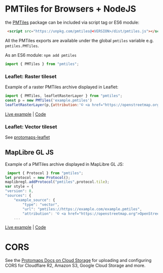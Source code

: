 # PMTiles for Browsers + NodeJS

the [PMTiles](https://www.npmjs.com/package/pmtiles) package can be included via script tag or ES6 module:

```html
 <script src="https://unpkg.com/pmtiles@<VERSION>/dist/pmtiles.js"></script>
```

All the PMTiles exports are available under the global `pmtiles` variable e.g. `pmtiles.PMTiles`.

As an ES6 module: `npm add pmtiles`

```js
import { PMTiles } from "pmtiles";
```

### Leaflet: Raster tileset

Example of a raster PMTiles archive displayed in Leaflet:

```js
import { PMTiles, leafletRasterLayer } from "pmtiles";
const p = new PMTiles('example.pmtiles')
leafletRasterLayer(p,{attribution:'© <a href="https://openstreetmap.org">OpenStreetMap</a>'}).addTo(map)
````

[Live example](https://protomaps.github.io/PMTiles/examples/leaflet.html) | [Code](https://github.com/protomaps/PMTiles/blob/main/js/examples/leaflet.html)

### Leaflet: Vector tileset

See [protomaps-leaflet](https://github.com/protomaps/protomaps-leaflet)

## MapLibre GL JS

Example of a PMTiles archive displayed in MapLibre GL JS:

```js
 import { Protocol } from "pmtiles";
let protocol = new Protocol();
maplibregl.addProtocol("pmtiles",protocol.tile);
var style = {
"version": 8,
"sources": {
    "example_source": {
        "type": "vector",
        "url": "pmtiles://https://example.com/example.pmtiles",
        "attribution": '© <a href="https://openstreetmap.org">OpenStreetMap</a>'
    ...
```

[Live example](https://protomaps.github.io/PMTiles/examples/maplibre.html) | [Code](https://github.com/protomaps/PMTiles/blob/main/js/examples/maplibre.html)

# CORS

See the [Protomaps Docs on Cloud Storage](https://protomaps.com/docs/pmtiles/cloud-storage) for uploading and configuring CORS for Cloudflare R2, Amazon S3, Google Cloud Storage and more.
